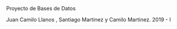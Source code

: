 Proyecto de Bases de Datos

Juan Camilo Llanos , Santiago Martinez y Camilo Martinez.
            2019 - I
